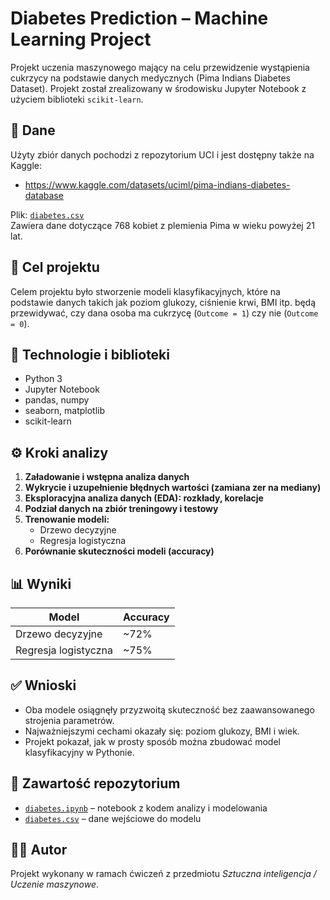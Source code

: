 # Diabetes Prediction – Machine Learning Project

Projekt uczenia maszynowego mający na celu przewidzenie wystąpienia cukrzycy na podstawie danych medycznych (Pima Indians Diabetes Dataset). Projekt został zrealizowany w środowisku Jupyter Notebook z użyciem biblioteki `scikit-learn`.

## 📁 Dane

Użyty zbiór danych pochodzi z repozytorium UCI i jest dostępny także na Kaggle:
- https://www.kaggle.com/datasets/uciml/pima-indians-diabetes-database

Plik: [`diabetes.csv`](./diabetes.csv)  
Zawiera dane dotyczące 768 kobiet z plemienia Pima w wieku powyżej 21 lat.

## 🎯 Cel projektu

Celem projektu było stworzenie modeli klasyfikacyjnych, które na podstawie danych takich jak poziom glukozy, ciśnienie krwi, BMI itp. będą przewidywać, czy dana osoba ma cukrzycę (`Outcome = 1`) czy nie (`Outcome = 0`).

## 🔧 Technologie i biblioteki

- Python 3
- Jupyter Notebook
- pandas, numpy
- seaborn, matplotlib
- scikit-learn

## ⚙️ Kroki analizy

1. **Załadowanie i wstępna analiza danych**
2. **Wykrycie i uzupełnienie błędnych wartości (zamiana zer na mediany)**
3. **Eksploracyjna analiza danych (EDA): rozkłady, korelacje**
4. **Podział danych na zbiór treningowy i testowy**
5. **Trenowanie modeli:**
   - Drzewo decyzyjne
   - Regresja logistyczna
6. **Porównanie skuteczności modeli (accuracy)**

## 📊 Wyniki

| Model                | Accuracy |
|---------------------|----------|
| Drzewo decyzyjne    | ~72%     |
| Regresja logistyczna| ~75%    |

## ✅ Wnioski

- Oba modele osiągnęły przyzwoitą skuteczność bez zaawansowanego strojenia parametrów.
- Najważniejszymi cechami okazały się: poziom glukozy, BMI i wiek.
- Projekt pokazał, jak w prosty sposób można zbudować model klasyfikacyjny w Pythonie.
  
## 📂 Zawartość repozytorium

- [`diabetes.ipynb`](./diabetes.ipynb) – notebook z kodem analizy i modelowania
- [`diabetes.csv`](./diabetes.csv) – dane wejściowe do modelu

## 👩‍💻 Autor

Projekt wykonany w ramach ćwiczeń z przedmiotu *Sztuczna inteligencja / Uczenie maszynowe*.

